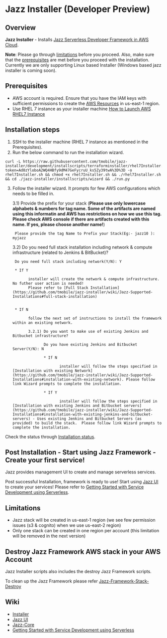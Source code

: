# Jazz Installer (Developer Preview)
## Overview

**Jazz Installer** - Installs [Jazz Serverless Developer Framework in AWS Cloud](https://github.com/tmobile/jazz-core/wiki).

**Note**: Please go through [limitations](#limitations) before you proceed.
       Also, make sure that the [prerequisites](#prerequisites) are met before you proceed with the installation.
       Currently we are only supporting Linux based Installer (Windows based jazz installer is coming soon). 

## Prerequisites
* AWS account is required. Ensure that you have the IAM keys with sufficient permissions to create the 
  [AWS Resources](https://github.com/tmobile/jazz-installer/wiki/Jazz-Supported-Installations#aws-resources) in us-east-1 region. 
* Use RHEL 7 instance as your installer machine [How to Launch AWS RHEL7 Instance](https://github.com/tmobile/jazz-installer/wiki/Launch-AWS-RHEL7-Instance-for-Installer)


## Installation steps
1) SSH to the installer machine (RHEL 7 instance as mentioned in the Prerequisites).
2) Run the below command to run the installation wizard.

```
curl -L https://raw.githubusercontent.com/tmobile/jazz-installer/development/installscripts/terraforminstaller/rhel7Installer.sh?token=Ad0zYloboA2WQ4HBfy9dM47GeFycruU_ks5Zy39twA%3D%3D -o rhel7Installer.sh && chmod +x rhel7Installer.sh && ./rhel7Installer.sh && cd ./jazz-installer/installscripts/wizard && ./run.py 
 ```

3) Follow the installer wizard. It prompts for few AWS configurations which needs to be filled in.

   3.1) Provide the prefix for your stack (**Please use only lowercase alphabets & numbers for tag name. Some of the artifacts are named using this informatin and AWS has restrictions on how we use this tag. Please check AWS console if there are artifacts created with this name. If yes, please choose another name!**)

        Please provide the tag Name to Prefix your Stack(Eg:- jazz10 ): myjazz

   3.2) Do you need full stack installation including network & compute infrastructure (related to Jenkins & BitBucket)?

        Do you need full stack including network(Y/N): Y

        * If Y
      
              installer will create the network & compute infrastructure. No futher user action is needed! 
              Please refer to [Full Stack Installation](https://github.com/tmobile/jazz-installer/wiki/Jazz-Supported-Installations#full-stack-installation)
      
              
        * If N
      
              follow the next set of instructions to install the framework within an existing network.

              3.2.1) Do you want to make use of existing Jenkins and Bitbucket infrastructure?

                     Do you have existing Jenkins and Bitbucket Server(Y/N): N

                     * If N
        
                            installer will follow the steps specified in [Installation with existing Network](https://github.com/tmobile/jazz-installer/wiki/Jazz-Supported-Installations#installation-with-existing-network). Please follow link Wizard prompts to complete the installation.

                     * If Y
        
                            installer will follow the steps specified in [Installation with existing Jenkins and Bitbucket servers](https://github.com/tmobile/jazz-installer/wiki/Jazz-Supported-Installations#installation-with-existing-jenkins-and-bitbucket-servers) - Uses existing Jenkins and Bitbucket Servers (as provided) to build the stack.  Please follow link Wizard prompts to complete the installation.

Check the status through [Installation status](https://github.com/tmobile/jazz-installer/wiki/Jazz-Supported-Installations#installation---status).

## Post Installation - Start using Jazz Framework - Create your first service!
Jazz provides management UI to create and manage serverless services.

Post successful Installation, framework is ready to use! Start using [Jazz UI](https://github.com/tmobile/jazz-core/wiki/Jazz-UI---Overview) to create your services! Please refer to [Getting Started with Service Development using Serverless](https://github.com/tmobile/jazz-core/wiki/Getting-Started-with-Service-Development-using-Serverless).


## Limitations
* Jazz stack will be created in us-east-1 region (we see few permission issues (s3 & cognito) when we use us-east-2 region)
* Only one stack can be created in one region per account (this limitation will be removed in the next version)

## Destroy Jazz Framework AWS stack in your AWS Account
Jazz Installer scripts also includes the destroy Jazz Framework scripts.

To clean up the Jazz Framework please refer [Jazz-Framework-Stack-Destroy](https://github.com/tmobile/jazz-installer/wiki/Jazz-Framework-Stack-Destroy)

## Wiki
* [Installer](https://github.com/tmobile/jazz-installer/wiki)
* [Jazz UI](https://github.com/tmobile/jazz-core/wiki/Jazz-UI---Overview)
* [Jazz-Core](https://github.com/tmobile/jazz-core/wiki)
* [Getting Started with Service Development using Serverless](https://github.com/tmobile/jazz-core/wiki/Getting-Started-with-Service-Development-using-Serverless)
